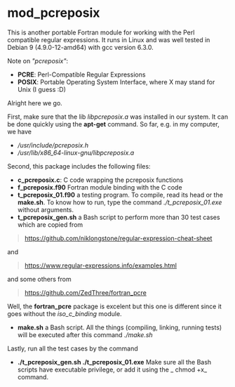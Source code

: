 # mod_pcreposix

This is another portable Fortran module for working with the Perl compatible regular expressions. It runs in Linux and was well tested in Debian 9 (4.9.0-12-amd64) with gcc version 6.3.0.

Note on _"pcreposix"_: 
+ **PCRE**: Perl-Compatible Regular Expressions
+ **POSIX**: Portable Operating System Interface, where X may stand for Unix (I guess :D)

Alright here we go. 

First, make sure that the lib _libpcreposix.a_ was installed in our system. It can be done quickly using the **apt-get** command. So far, e.g. in my computer, we have 
+ _/usr/include/pcreposix.h_
+ _/usr/lib/x86_64-linux-gnu/libpcreposix.a_

Second, this package includes the following files:
+ **c_pcreposix.c**: C code wrapping the pcreposix functions
+ **f_pcreposix.f90** Fortran module binding with the C code
+ **t_pcreposix_01.f90** a testing program. To compile, read its head or the **make.sh**. To know how to run, type the command  _./t_pcreposix_01.exe_ without arguments.
+ **t_pcreposix_gen.sh** a Bash script to perform more than 30 test cases which are copied from 

> https://github.com/niklongstone/regular-expression-cheat-sheet

and 

> https://www.regular-expressions.info/examples.html

and some others from 

> https://github.com/ZedThree/fortran_pcre

Well, the **fortran_pcre** package is excelent but this one is different since it goes without the _iso_c_binding_ module.


+ **make.sh** a Bash script. All the things (compiling, linking, running tests) will be executed after this command _./make.sh_

Lastly, run all the test cases by the command 
+ **./t_pcreposix_gen.sh ./t_pcreposix_01.exe**
Make sure all the Bash scripts have executable privilege, or add it using the _ chmod +x_ command.
